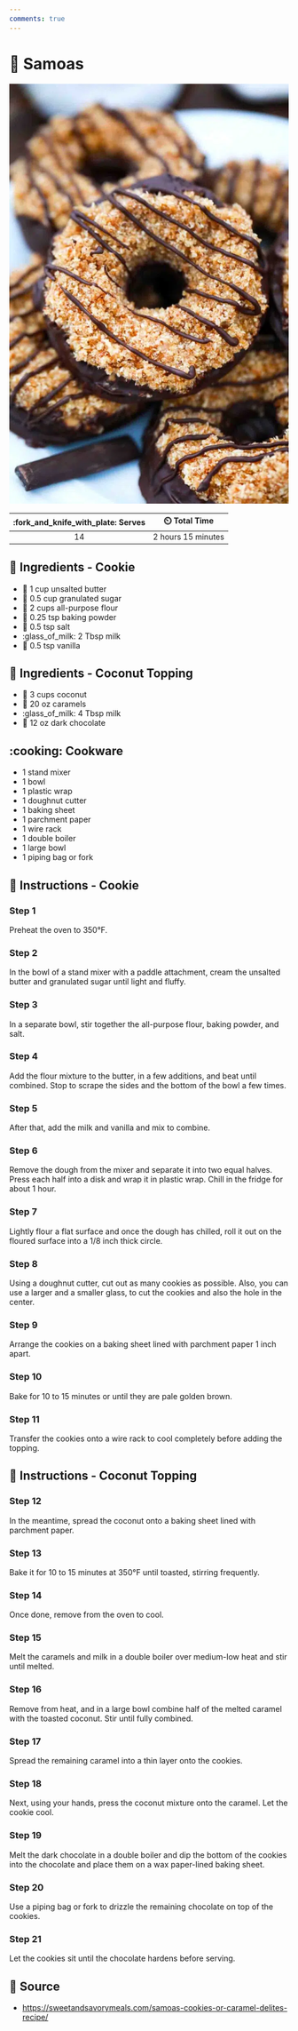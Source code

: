```yaml
---
comments: true
---
```

# :cookie: Samoas

![Samoas](../assets/images/samoas.png)

| :fork_and_knife_with_plate: Serves | :timer_clock: Total Time |
|:----------------------------------:|:-----------------------: |
| 14 | 2 hours 15 minutes |

## :salt: Ingredients - Cookie

- :butter: 1 cup unsalted butter
- :candy: 0.5 cup granulated sugar
- :ear_of_rice: 2 cups all-purpose flour
- :dash: 0.25 tsp baking powder
- :salt: 0.5 tsp salt
- :glass_of_milk: 2 Tbsp milk
- :icecream: 0.5 tsp vanilla

## :salt: Ingredients - Coconut Topping

- :coconut: 3 cups coconut
- :candy: 20 oz caramels
- :glass_of_milk: 4 Tbsp milk
- :chocolate_bar: 12 oz dark chocolate

## :cooking: Cookware

- 1 stand mixer
- 1 bowl
- 1 plastic wrap
- 1 doughnut cutter
- 1 baking sheet
- 1 parchment paper
- 1 wire rack
- 1 double boiler
- 1 large bowl
- 1 piping bag or fork

## :pencil: Instructions - Cookie

### Step 1

Preheat the oven to 350°F.

### Step 2

In the bowl of a stand mixer with a paddle attachment, cream the unsalted butter and granulated sugar until light and
fluffy.

### Step 3

In a separate bowl, stir together the all-purpose flour, baking powder, and salt.

### Step 4

Add the flour mixture to the butter, in a few additions, and beat until combined. Stop to scrape the sides and the
bottom of the bowl a few times.

### Step 5

After that, add the milk and vanilla and mix to combine.

### Step 6

Remove the dough from the mixer and separate it into two equal halves. Press each half into a disk and wrap it in
plastic wrap. Chill in the fridge for about 1 hour.

### Step 7

Lightly flour a flat surface and once the dough has chilled, roll it out on the floured surface into a 1/8 inch thick
circle.

### Step 8

Using a doughnut cutter, cut out as many cookies as possible. Also, you can use a larger and a smaller glass, to cut the
cookies and also the hole in the center.

### Step 9

Arrange the cookies on a baking sheet lined with parchment paper 1 inch apart.

### Step 10

Bake for 10 to 15 minutes or until they are pale golden brown.

### Step 11

Transfer the cookies onto a wire rack to cool completely before adding the topping.

## :pencil: Instructions - Coconut Topping

### Step 12

In the meantime, spread the coconut onto a baking sheet lined with parchment paper.

### Step 13

Bake it for 10 to 15 minutes at 350°F until toasted, stirring frequently.

### Step 14

Once done, remove from the oven to cool.

### Step 15

Melt the caramels and milk in a double boiler over medium-low heat and stir until melted.

### Step 16

Remove from heat, and in a large bowl combine half of the melted caramel with the toasted coconut. Stir until fully
combined.

### Step 17

Spread the remaining caramel into a thin layer onto the cookies.

### Step 18

Next, using your hands, press the coconut mixture onto the caramel. Let the cookie cool.

### Step 19

Melt the dark chocolate in a double boiler and dip the bottom of the cookies into the chocolate and place them on a wax
paper-lined baking sheet.

### Step 20

Use a piping bag or fork to drizzle the remaining chocolate on top of the cookies.

### Step 21

Let the cookies sit until the chocolate hardens before serving.

## :link: Source

- <https://sweetandsavorymeals.com/samoas-cookies-or-caramel-delites-recipe/>

